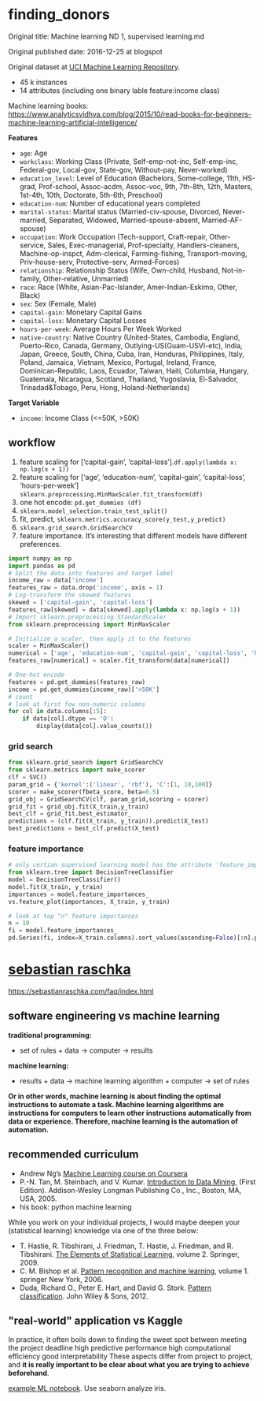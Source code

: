 # finding_donors

Original title: Machine learning ND 1, supervised learning.md

Original published date: 2016-12-25 at blogspot

Original dataset at [UCI Machine Learning Repository](https://archive.ics.uci.edu/ml/datasets/Census+Income).

- 45 k instances
- 14 attributes (including one binary lable feature:income class)

Machine learning books: https://www.analyticsvidhya.com/blog/2015/10/read-books-for-beginners-machine-learning-artificial-intelligence/



**Features**

- `age`: Age
- `workclass`: Working Class (Private, Self-emp-not-inc, Self-emp-inc, Federal-gov, Local-gov, State-gov, Without-pay, Never-worked)
- `education_level`: Level of Education (Bachelors, Some-college, 11th, HS-grad, Prof-school, Assoc-acdm, Assoc-voc, 9th, 7th-8th, 12th, Masters, 1st-4th, 10th, Doctorate, 5th-6th, Preschool)
- `education-num`: Number of educational years completed
- `marital-status`: Marital status (Married-civ-spouse, Divorced, Never-married, Separated, Widowed, Married-spouse-absent, Married-AF-spouse)
- `occupation`: Work Occupation (Tech-support, Craft-repair, Other-service, Sales, Exec-managerial, Prof-specialty, Handlers-cleaners, Machine-op-inspct, Adm-clerical, Farming-fishing, Transport-moving, Priv-house-serv, Protective-serv, Armed-Forces)
- `relationship`: Relationship Status (Wife, Own-child, Husband, Not-in-family, Other-relative, Unmarried)
- `race`: Race (White, Asian-Pac-Islander, Amer-Indian-Eskimo, Other, Black)
- `sex`: Sex (Female, Male)
- `capital-gain`: Monetary Capital Gains
- `capital-loss`: Monetary Capital Losses
- `hours-per-week`: Average Hours Per Week Worked
- `native-country`: Native Country (United-States, Cambodia, England, Puerto-Rico, Canada, Germany, Outlying-US(Guam-USVI-etc), India, Japan, Greece, South, China, Cuba, Iran, Honduras, Philippines, Italy, Poland, Jamaica, Vietnam, Mexico, Portugal, Ireland, France, Dominican-Republic, Laos, Ecuador, Taiwan, Haiti, Columbia, Hungary, Guatemala, Nicaragua, Scotland, Thailand, Yugoslavia, El-Salvador, Trinadad&Tobago, Peru, Hong, Holand-Netherlands)

**Target Variable**

- `income`: Income Class (<=50K, >50K)



## workflow

1. feature scaling for [‘capital-gain’, ‘capital-loss’].`df.apply(lambda x: np.log(x + 1))`
2. feature scaling for [‘age’, ‘education-num’, ‘capital-gain’, ‘capital-loss’, ‘hours-per-week’] `sklearn.preprocessing.MinMaxScaler.fit_transform(df)`
3. one hot encode: `pd.get_dummies (df)`
4. `sklearn.model_selection.train_test_split()`
5. fit, predict, `sklearn.metrics.accuracy_score(y_test,y_predict)`
6. `sklearn.grid_search.GridSearchCV`
7. feature importance. It’s interesting that different models have different preferences.



```python
import numpy as np
import pandas as pd
# Split the data into features and target label
income_raw = data['income']
features_raw = data.drop('income', axis = 1)
# Log-transform the skewed features
skewed = ['capital-gain', 'capital-loss']
features_raw[skewed] = data[skewed].apply(lambda x: np.log(x + 1))
# Import sklearn.preprocessing.StandardScaler
from sklearn.preprocessing import MinMaxScaler

# Initialize a scaler, then apply it to the features
scaler = MinMaxScaler()
numerical = ['age', 'education-num', 'capital-gain', 'capital-loss', 'hours-per-week']
features_raw[numerical] = scaler.fit_transform(data[numerical])

# One-hot encode 
features = pd.get_dummies(features_raw)
income = pd.get_dummies(income_raw)['>50K']
# count 
# look at first few non-numeric columns
for col in data.columns[:5]:
    if data[col].dtype == 'O':
        display(data[col].value_counts())
```

### grid search

```python
from sklearn.grid_search import GridSearchCV 
from sklearn.metrics import make_scorer
clf = SVC()
param_grid = {'kernel':('linear', 'rbf'), 'C':[1, 10,100]}
scorer = make_scorer(fbeta_score, beta=0.5)
grid_obj = GridSearchCV(clf, param_grid,scoring = scorer)
grid_fit = grid_obj.fit(X_train,y_train)
best_clf = grid_fit.best_estimator_
predictions = (clf.fit(X_train, y_train)).predict(X_test)
best_predictions = best_clf.predict(X_test)
```

### feature importance

```python
# only certian supervised learning model has the attribute 'feature_importances_'
from sklearn.tree import DecisionTreeClassifier 
model = DecisionTreeClassifier()
model.fit(X_train, y_train)
importances = model.feature_importances_
vs.feature_plot(importances, X_train, y_train)

# look at top "n" feature importances
n = 10
fi = model.feature_importances_
pd.Series(fi, index=X_train.columns).sort_values(ascending=False)[:n].plot(kind='bar');
```

# [sebastian raschka](https://sebastianraschka.com/)

https://sebastianraschka.com/faq/index.html

## software engineering vs machine learning

**traditional programming:**

- set of rules + data -> computer -> results

**machine learning:**

- results + data -> machine learning algorithm + computer -> set of rules

**Or in other words, machine learning is about finding the optimal instructions to automate a task. Machine learning algorithms are instructions for computers to learn other instructions automatically from data or experience. Therefore, machine learning is the automation of automation.**

## recommended curriculum

- Andrew Ng’s [Machine Learning course on Coursera](https://class.coursera.org/ml-005/lecture)
- P.-N. Tan, M. Steinbach, and V. Kumar. [Introduction to Data Mining](http://www-users.cs.umn.edu/~kumar/dmbook/index.php), (First Edition). Addison-Wesley Longman Publishing Co., Inc., Boston, MA, USA, 2005.
- his book: python machine learning

While you work on your individual projects, I would maybe deepen your (statistical learning) knowledge via one of the three below:

- T. Hastie, R. Tibshirani, J. Friedman, T. Hastie, J. Friedman, and R. Tibshirani. [The Elements of Statistical Learning](http://statweb.stanford.edu/~tibs/ElemStatLearn/), volume 2. Springer, 2009.
- C. M. Bishop et al. [Pattern recognition and machine learning](http://www.springer.com/us/book/9780387310732), volume 1. springer New York, 2006.
- Duda, Richard O., Peter E. Hart, and David G. Stork. [Pattern classification](http://www.wiley.com/WileyCDA/WileyTitle/productCd-0471056693.html). John Wiley & Sons, 2012.

## "real-world" application vs Kaggle

In practice, it often boils down to finding the sweet spot between meeting the project deadline high predictive performance high computational efficiency good interpretability These aspects differ from project to project, and **it is really important to be clear about what you are trying to achieve beforehand**.

[example ML notebook](http://nbviewer.jupyter.org/github/rhiever/Data-Analysis-and-Machine-Learning-Projects/blob/master/example-data-science-notebook/Example%20Machine%20Learning%20Notebook.ipynb). Use seaborn analyze iris.



